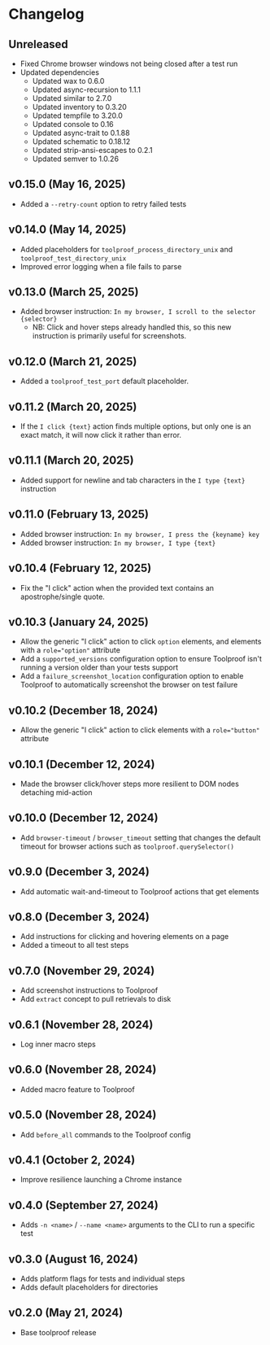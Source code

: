 # Changelog

<!--
    Add changes to the Unreleased section during development.
    Do not change this header — the GitHub action that releases
    this project will edit this file and add the version header for you.
    The Unreleased block will also be used for the GitHub release notes.
-->

## Unreleased

* Fixed Chrome browser windows not being closed after a test run
* Updated dependencies
  * Updated wax to 0.6.0
  * Updated async-recursion to 1.1.1
  * Updated similar to 2.7.0
  * Updated inventory to 0.3.20
  * Updated tempfile to 3.20.0
  * Updated console to 0.16
  * Updated async-trait to 0.1.88
  * Updated schematic to 0.18.12
  * Updated strip-ansi-escapes to 0.2.1
  * Updated semver to 1.0.26

## v0.15.0 (May 16, 2025)

* Added a `--retry-count` option to retry failed tests

## v0.14.0 (May 14, 2025)

* Added placeholders for `toolproof_process_directory_unix` and `toolproof_test_directory_unix`
* Improved error logging when a file fails to parse

## v0.13.0 (March 25, 2025)

* Added browser instruction: `In my browser, I scroll to the selector {selector}`
  * NB: Click and hover steps already handled this, so this new instruction is primarily useful for screenshots.

## v0.12.0 (March 21, 2025)

* Added a `toolproof_test_port` default placeholder.

## v0.11.2 (March 20, 2025)

* If the `I click {text}` action finds multiple options, but only one is an exact match, it will now click it rather than error.

## v0.11.1 (March 20, 2025)

* Added support for newline and tab characters in the `I type {text}` instruction

## v0.11.0 (February 13, 2025)

* Added browser instruction: `In my browser, I press the {keyname} key`
* Added browser instruction: `In my browser, I type {text}`

## v0.10.4 (February 12, 2025)

* Fix the "I click" action when the provided text contains an apostrophe/single quote.

## v0.10.3 (January 24, 2025)

* Allow the generic "I click" action to click `option` elements, and elements with a `role="option"` attribute
* Add a `supported_versions` configuration option to ensure Toolproof isn't running a version older than your tests support
* Add a `failure_screenshot_location` configuration option to enable Toolproof to automatically screenshot the browser on test failure

## v0.10.2 (December 18, 2024)

* Allow the generic "I click" action to click elements with a `role="button"` attribute

## v0.10.1 (December 12, 2024)

* Made the browser click/hover steps more resilient to DOM nodes detaching mid-action

## v0.10.0 (December 12, 2024)

* Add `browser-timeout` / `browser_timeout` setting that changes the default timeout for browser actions such as `toolproof.querySelector()`

## v0.9.0 (December 3, 2024)

* Add automatic wait-and-timeout to Toolproof actions that get elements

## v0.8.0 (December 3, 2024)

* Add instructions for clicking and hovering elements on a page
* Added a timeout to all test steps

## v0.7.0 (November 29, 2024)

* Add screenshot instructions to Toolproof
* Add `extract` concept to pull retrievals to disk

## v0.6.1 (November 28, 2024)

* Log inner macro steps

## v0.6.0 (November 28, 2024)

* Added macro feature to Toolproof

## v0.5.0 (November 28, 2024)

* Add `before_all` commands to the Toolproof config

## v0.4.1 (October 2, 2024)

* Improve resilience launching a Chrome instance

## v0.4.0 (September 27, 2024)

* Adds `-n <name>` / `--name <name>` arguments to the CLI to run a specific test

## v0.3.0 (August 16, 2024)

* Adds platform flags for tests and individual steps
* Adds default placeholders for directories

## v0.2.0 (May 21, 2024)

* Base toolproof release
